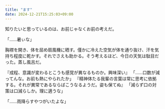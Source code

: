 ```yaml
---
title: "ます"
date: 2024-12-21T15:25:03+09:00
---
```

知りたいと思っているのは、お前じゃなくお前の考えだ。


「……暑ぃな」

胸襟を開き、体を屈め扇風機に晒す。僅かに冷えた空気が体を通り抜け、汗を気持ち程度に乾かす。それでさえも助かる。そう考えるほど、今日の天気は駄目だった。蒸し風呂だ。

『成程、意識が変わるとこうも感覚が異なるものか。興味深い』
「……口数が減ってんな。お前も熱にやられたか」
『精神体たる我輩の言葉は常に思考に依拠する。それが異常であるならばこうなるようだ。姿も保てぬ』
「減らず口の対策は口減らしか。理に適うな」

「……雨降らすやつがいたよな」
